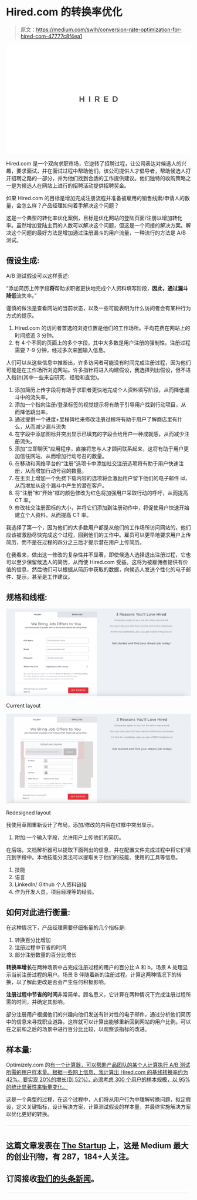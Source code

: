 # Hired.com 的转换率优化

> 原文：<https://medium.com/swlh/conversion-rate-optimization-for-hired-com-47777c8f4ea1>

![](img/e0d08e88341637aceb7a27b53f382432.png)

Hired.com 是一个双向求职市场，它逆转了招聘过程，让公司表达对候选人的兴趣，要求面试，并在面试过程中帮助他们。该公司提供人才倡导者，帮助候选人打开招聘之路的一部分，并为他们找到合适的工作提供建议。他们独特的收购策略之一是为候选人在网站上进行的招聘活动提供招聘奖金。

如果 Hired.com 的目标是增加完成注册流程并准备被雇用的销售线索/申请人的数量，会怎么样？产品经理如何着手解决这个问题？

这是一个典型的转化率优化案例，目标是优化网站的登陆页面/注册以增加转化率。虽然增加登陆主页的人数可以解决这个问题，但这是一个间接的解决方案。解决这个问题的最好方法是增加通过注册漏斗的用户流量，一种流行的方法是 A/B 测试。

## 假设生成:

A/B 测试假设可以这样表述:

“添加简历上传字段**将**帮助求职者更快地完成个人资料填写阶段，**因此，通过漏斗降低**流失率。”

谨慎的做法是查看网站的当前状态，以及一些可能表明为什么访问者会有某种行为方式的提示。

1.  Hired.com 的访问者首选的浏览位置是他们的工作场所。平均花费在网站上的时间接近 3 分钟。
2.  有 4 个不同的页面上的多个字段，其中大多数是用户注册的强制性。注册过程需要 7-9 分钟，经过多次来回输入信息。

人们可以从这些信息中推断出，许多访问者可能没有时间完成注册过程，因为他们可能是在工作场所浏览网站。许多指针将进入构建假设，我选择列出假设，但不进入指针(其中一些来自研究、经验和直觉)。

1.  添加简历上传字段将有助于求职者更快地完成个人资料填写阶段，从而降低漏斗中的流失率。
2.  添加一个指向注册/登录标签的视觉提示将有助于引导用户找到行动项目，从而降低跳出率。
3.  通过提供一个进度+里程碑栏来修改注册过程将有助于用户了解商店里有什么，从而减少漏斗流失
4.  在字段中添加图标并突出显示已填充的字段会给用户一种成就感，从而减少注册流失。
5.  添加“立即聊天”应用程序，直接将您与人才顾问联系起来，这将有助于用户更加信任网站，从而增加行动号召的数量。
6.  在移动和网络平台的“注册”选项卡中添加社交注册选项将有助于用户快速注册，从而增加行动号召的数量。
7.  在主页上增加一个免费下载内容的选项将会激励用户留下他们的电子邮件 id，从而增加从这个漏斗中产生的潜在客户。
8.  将“注册”和“开始”框的颜色修改为红色将加强用户采取行动的呼吁，从而提高 CT 率。
9.  修改社交注册图标的大小，并将它们添加到注册动作中，将促使用户快速开始建立个人资料，从而提高 CT 率。

我选择了第一个，因为他们的大多数用户都是从他们的工作场所访问网站的，他们应该被激励尽快完成这个过程，回到他们的工作中。雇员可以更早地要求用户上传简历，而不是在过程的四分之三后才提示潜在用户上传简历。

在我看来，做出这一修改的复杂性并不显著，即使候选人选择退出注册过程，它也可以至少保留候选人的简历，从而使 Hired.com 受益。这将为被雇佣者提供有价值的信息，然后他们可以根据从简历中获取的数据，向候选人发送个性化的电子邮件、提示，甚至是工作建议。

## 规格和线框:

![](img/3829f7527cac48666ceccb7210b6bd45.png)

Current layout

![](img/db6cf348972c5364d5e0f3f486da4dec.png)

Redesigned layout

我使用草图重新设计了布局，添加/修改的内容在红框中突出显示。

1.  附加:一个输入字段，允许用户上传他们的简历。

在后端，文档解析器可以提取下面列出的信息，并在配置文件完成过程中将它们填充到字段中。本地技能分类法可以提取关于他们的技能、使用的工具等信息。

1.  技能
2.  语言
3.  LinkedIn/ Github 个人资料链接
4.  作为开发人员，项目经理等的经验。

## 如何对此进行衡量:

在这种情况下，产品经理需要仔细衡量的几个指标是:

1.  转换百分比增加
2.  注册过程中节省的时间
3.  部分注册数量的百分比增长

**转换率增长**在两种场景中占完成注册过程的用户的百分比:A 和 b。场景 A 处理显示当前注册过程的用户。场景 B 伴随着新的注册过程。计算这两种情况下的转换，以了解此更改是否会产生任何积极影响。

**注册过程中节省的时间**非常简单。顾名思义，它计算在两种情况下完成注册过程所需的时间，并确定其影响。

部分注册用户根据他们的兴趣向他们发送有针对性的电子邮件，通过分析他们简历中的信息来寻找职业道路，这样就可以计算出能够重新回到网站的用户比例。可以在之前和之后的场景中进行百分比比较，以观察该指标的改进。

## **样本量:**

Optimizely.com 的[有一个计算器，可以帮助产品团队的某个人计算执行 A/B 测试所需的用户样本量。根据一些网上信息，我计算出 Hired.com 的基线转换率约为 42%。要实现 20%的增长(到 52%)，必须考虑 300 个用户的样本规模，以 95%的统计显著性来衡量变化。](https://www.optimizely.com/sample-size-calculator/?conversion=42&effect=20&significance=95)

这是一个典型的过程，在这个过程中，人们将从用户行为中理解转换问题，拟定假设，定义关键指标，设计解决方案，计算测试假设的样本量，并最终实施解决方案以优化更好的转换。

![](img/731acf26f5d44fdc58d99a6388fe935d.png)

## 这篇文章发表在 [The Startup](https://medium.com/swlh) 上，这是 Medium 最大的创业刊物，有 287，184+人关注。

## 订阅接收[我们的头条新闻](http://growthsupply.com/the-startup-newsletter/)。

![](img/731acf26f5d44fdc58d99a6388fe935d.png)